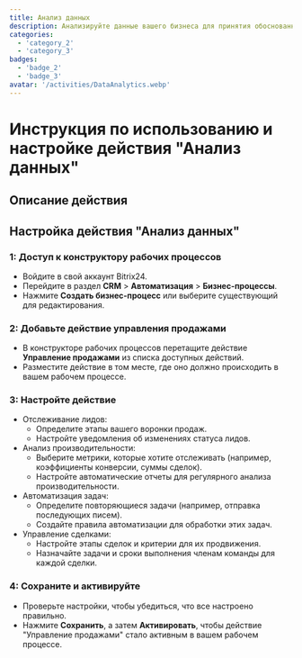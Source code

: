 ```yaml
---
title: Анализ данных
description: Анализируйте данные вашего бизнеса для принятия обоснованных решений.
categories: 
  - 'category_2'
  - 'category_3'
badges: 
  - 'badge_2'
  - 'badge_3'
avatar: '/activities/DataAnalytics.webp'
---
```

# Инструкция по использованию и настройке действия "Анализ данных"

## Описание действия

## **Настройка действия "Анализ данных"**

### 1: Доступ к конструктору рабочих процессов
- Войдите в свой аккаунт Bitrix24.
- Перейдите в раздел **CRM** > **Автоматизация** > **Бизнес-процессы**.
- Нажмите **Создать бизнес-процесс** или выберите существующий для редактирования.

### 2: Добавьте действие управления продажами
- В конструкторе рабочих процессов перетащите действие **Управление продажами** из списка доступных действий.
- Разместите действие в том месте, где оно должно происходить в вашем рабочем процессе.

### 3: Настройте действие
- Отслеживание лидов:
  - Определите этапы вашего воронки продаж.
  - Настройте уведомления об изменениях статуса лидов.
- Анализ производительности:
  - Выберите метрики, которые хотите отслеживать (например, коэффициенты конверсии, суммы сделок).
  - Настройте автоматические отчеты для регулярного анализа производительности.
- Автоматизация задач:
  - Определите повторяющиеся задачи (например, отправка последующих писем).
  - Создайте правила автоматизации для обработки этих задач.
- Управление сделками:
  - Настройте этапы сделок и критерии для их продвижения.
  - Назначайте задачи и сроки выполнения членам команды для каждой сделки.

### 4: Сохраните и активируйте
- Проверьте настройки, чтобы убедиться, что все настроено правильно.
- Нажмите **Сохранить**, а затем **Активировать**, чтобы действие "Управление продажами" стало активным в вашем рабочем процессе.